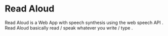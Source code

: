 # Read Aloud 

Read Aloud is a Web App with speech synthesis using the web speech API . Read Aloud basically read / speak whatever you write / type .
